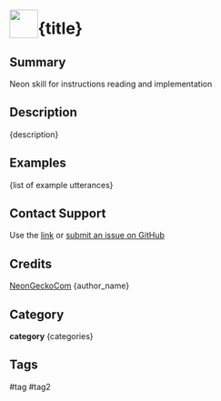 # <img src='https://0000.us/klatchat/app/files/neon_images/icons/neon_skill.png' card_color="#FF8600" width="50" style="vertical-align:bottom">{title}
## Summary
Neon skill for instructions reading and implementation

## Description
{description}

## Examples
{list of example utterances}

## Contact Support
Use the [link](https://neongecko.com/ContactUs) or [submit an issue on GitHub](https://help.github.com/en/articles/creating-an-issue)

## Credits

[NeonGeckoCom](https://github.com/NeonGeckoCom)
{author_name}

## Category
**category** {categories}

## Tags
#tag
#tag2